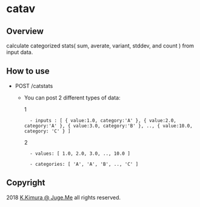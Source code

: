 # catav

## Overview

calculate categorized stats( sum, averate, variant, stddev, and count ) from input data.

## How to use

- POST /catstats

    - You can post 2 different types of data:

        1

            - inputs : [ { value:1.0, category:'A' }, { value:2.0, category:'A' }, { value:3.0, category:'B' }, .., { value:10.0, category: 'C' } ]

        2

            - values: [ 1.0, 2.0, 3.0, .., 10.0 ]

            - categories: [ 'A', 'A', 'B', .., 'C' ]
        
## Copyright

2018 [K.Kimura @ Juge.Me](https://github.com/dotnsf) all rights reserved.

